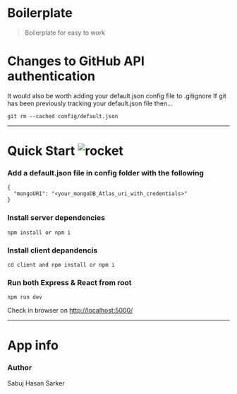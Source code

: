 
# Boilerplate 
> Boilerplate for easy to work 

# Changes to GitHub API authentication

It would also be worth adding your default.json config file to .gitignore If git has been previously tracking your default.json file then...

```
git rm --cached config/default.json
```
---
# Quick Start  ![rocket](https://github.githubassets.com/images/icons/emoji/unicode/1f680.png)

### Add a default.json file in config folder with the following
```
{
  "mongoURI": "<your_mongoDB_Atlas_uri_with_credentials>"
}
```
### Install server dependencies

    npm install or npm i
    
### Install client depandencis

    cd client and npm install or npm i
### Run both Express & React from root

    npm run dev
    
Check in browser on [http://localhost:5000/](http://localhost:5000/)

---
# App info

### Author
Sabuj Hasan Sarker
